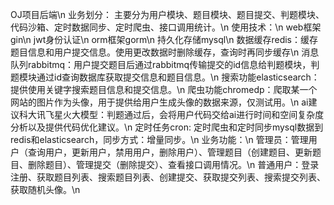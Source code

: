 OJ项目后端\n
业务划分：
	主要分为用户模块、题目模块、题目提交、判题模块、代码沙箱、定时数据同步、定时爬虫、接口调用统计。\n
使用技术：\n
  web框架gin\n
  jwt身份认证\n
  orm框架gorm\n
  持久化存储mysql\n
  数据缓存redis：缓存题目信息和用户提交信息。使用更改数据时删除缓存，查询时再同步缓存\n
  消息队列rabbitmq：用户提交题目后通过rabbitmq传输提交的id信息给判题模块，判题模块通过id查询数据库获取提交信息和题目信息。\n
  搜索功能elasticsearch：提供使用关键字搜索题目信息和提交信息。\n
  爬虫功能chromedp：爬取某一个网站的图片作为头像，用于提供给用户生成头像的数据来源，仅测试用。\n
  ai建议科大讯飞星火大模型：判题通过后，会将用户代码交给ai进行时间和空间复杂度分析以及提供代码优化建议。\n
  定时任务cron: 定时爬虫和定时同步mysql数据到redis和elasticsearch，同步方式：增量同步。\n
业务功能：\n
  管理员：管理用户（查询用户，更新用户，禁用用户，删除用户）、管理题目（创建题目、更新题目、删除题目）、管理提交（删除提交）、查看接口调用情况。\n
  普通用户：登录注册、获取题目列表、搜索题目列表、创建提交、获取提交列表、搜索提交列表、获取随机头像。\n
